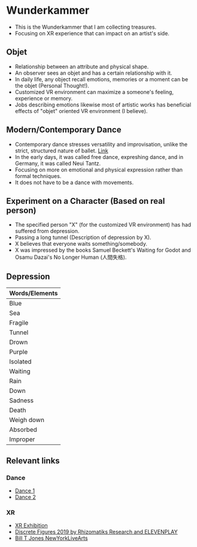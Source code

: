 # Wunderkammer

- This is the Wunderkammer that I am collecting treasures.
- Focusing on XR experience that can impact on an artist's side.

## Objet
- Relationship between an attribute and physical shape.
- An observer sees an objet and has a certain relationship with it.
- In daily life, any object recall emotions, memories or a moment can be the objet (Personal Thought!).
- Customized VR environment can maximize a someone's feeling, experience or memory.
- Jobs describing emotions likewise most of artistic works has beneficial effects of "objet" oriented VR environment (I believe).

## Modern/Contemporary Dance
- Contemporary dance stresses versatility and improvisation, unlike the strict, structured nature of ballet. [Link](https://www.liveabout.com/what-is-contemporary-dance-1007423)
- In the early days, it was called free dance, expreshing dance, and in Germany, it was called Neui Tantz.
- Focusing on more on emotional and physical expression rather than formal techniques.
- It does not have to be a dance with movements.


## Experiment on a Character (Based on real person)
- The specified person "X" (for the customized VR environment) has had suffered from depression.
- Passing a long tunnel (Description of depression by X).
- X believes that everyone waits something/somebody.
- X was impressed by the books Samuel Beckett's Waiting for Godot and Osamu Dazai's No Longer Human (人間失格).

## Depression
| Words/Elements  |
| ------------- |
| Blue  |
| Sea  |
| Fragile |
| Tunnel |
| Drown |
| Purple |
| Isolated |
| Waiting |
| Rain |
| Down |
| Sadness |
| Death |
| Weigh down |
| Absorbed |
| Improper |

## Relevant links

### Dance
- [Dance 1](https://www.youtube.com/watch?v=dZ--RpnTnso)
- [Dance 2](https://www.youtube.com/watch?v=XKAPEzIb1Xs&t=161s)

### XR
- [XR Exhibition](https://www.youtube.com/watch?v=t7xr8eeSOYU)
- [Discrete Figures 2019 by Rhizomatiks Research and ELEVENPLAY](https://www.youtube.com/watch?time_continue=171&v=s_S3fomiXO0&feature=emb_logo)
- [Bill T Jones NewYorkLiveArts](https://newyorklivearts.org/)
